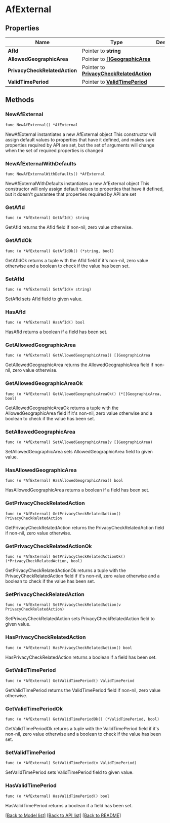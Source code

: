 # AfExternal

## Properties

Name | Type | Description | Notes
------------ | ------------- | ------------- | -------------
**AfId** | Pointer to **string** |  | [optional] 
**AllowedGeographicArea** | Pointer to [**[]GeographicArea**](GeographicArea.md) |  | [optional] 
**PrivacyCheckRelatedAction** | Pointer to [**PrivacyCheckRelatedAction**](PrivacyCheckRelatedAction.md) |  | [optional] 
**ValidTimePeriod** | Pointer to [**ValidTimePeriod**](ValidTimePeriod.md) |  | [optional] 

## Methods

### NewAfExternal

`func NewAfExternal() *AfExternal`

NewAfExternal instantiates a new AfExternal object
This constructor will assign default values to properties that have it defined,
and makes sure properties required by API are set, but the set of arguments
will change when the set of required properties is changed

### NewAfExternalWithDefaults

`func NewAfExternalWithDefaults() *AfExternal`

NewAfExternalWithDefaults instantiates a new AfExternal object
This constructor will only assign default values to properties that have it defined,
but it doesn't guarantee that properties required by API are set

### GetAfId

`func (o *AfExternal) GetAfId() string`

GetAfId returns the AfId field if non-nil, zero value otherwise.

### GetAfIdOk

`func (o *AfExternal) GetAfIdOk() (*string, bool)`

GetAfIdOk returns a tuple with the AfId field if it's non-nil, zero value otherwise
and a boolean to check if the value has been set.

### SetAfId

`func (o *AfExternal) SetAfId(v string)`

SetAfId sets AfId field to given value.

### HasAfId

`func (o *AfExternal) HasAfId() bool`

HasAfId returns a boolean if a field has been set.

### GetAllowedGeographicArea

`func (o *AfExternal) GetAllowedGeographicArea() []GeographicArea`

GetAllowedGeographicArea returns the AllowedGeographicArea field if non-nil, zero value otherwise.

### GetAllowedGeographicAreaOk

`func (o *AfExternal) GetAllowedGeographicAreaOk() (*[]GeographicArea, bool)`

GetAllowedGeographicAreaOk returns a tuple with the AllowedGeographicArea field if it's non-nil, zero value otherwise
and a boolean to check if the value has been set.

### SetAllowedGeographicArea

`func (o *AfExternal) SetAllowedGeographicArea(v []GeographicArea)`

SetAllowedGeographicArea sets AllowedGeographicArea field to given value.

### HasAllowedGeographicArea

`func (o *AfExternal) HasAllowedGeographicArea() bool`

HasAllowedGeographicArea returns a boolean if a field has been set.

### GetPrivacyCheckRelatedAction

`func (o *AfExternal) GetPrivacyCheckRelatedAction() PrivacyCheckRelatedAction`

GetPrivacyCheckRelatedAction returns the PrivacyCheckRelatedAction field if non-nil, zero value otherwise.

### GetPrivacyCheckRelatedActionOk

`func (o *AfExternal) GetPrivacyCheckRelatedActionOk() (*PrivacyCheckRelatedAction, bool)`

GetPrivacyCheckRelatedActionOk returns a tuple with the PrivacyCheckRelatedAction field if it's non-nil, zero value otherwise
and a boolean to check if the value has been set.

### SetPrivacyCheckRelatedAction

`func (o *AfExternal) SetPrivacyCheckRelatedAction(v PrivacyCheckRelatedAction)`

SetPrivacyCheckRelatedAction sets PrivacyCheckRelatedAction field to given value.

### HasPrivacyCheckRelatedAction

`func (o *AfExternal) HasPrivacyCheckRelatedAction() bool`

HasPrivacyCheckRelatedAction returns a boolean if a field has been set.

### GetValidTimePeriod

`func (o *AfExternal) GetValidTimePeriod() ValidTimePeriod`

GetValidTimePeriod returns the ValidTimePeriod field if non-nil, zero value otherwise.

### GetValidTimePeriodOk

`func (o *AfExternal) GetValidTimePeriodOk() (*ValidTimePeriod, bool)`

GetValidTimePeriodOk returns a tuple with the ValidTimePeriod field if it's non-nil, zero value otherwise
and a boolean to check if the value has been set.

### SetValidTimePeriod

`func (o *AfExternal) SetValidTimePeriod(v ValidTimePeriod)`

SetValidTimePeriod sets ValidTimePeriod field to given value.

### HasValidTimePeriod

`func (o *AfExternal) HasValidTimePeriod() bool`

HasValidTimePeriod returns a boolean if a field has been set.


[[Back to Model list]](../README.md#documentation-for-models) [[Back to API list]](../README.md#documentation-for-api-endpoints) [[Back to README]](../README.md)


